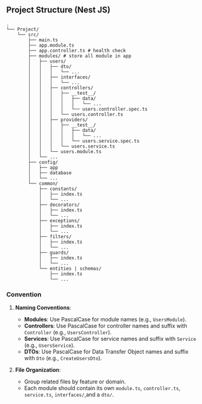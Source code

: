 ## Project Structure (Nest JS)

```plaintext
.
└── Project/
    └── src/
        ├── main.ts
        ├── app.module.ts
        ├── app.controller.ts # health check
        ├── modules/ # store all module in app
        │   ├── users/
        │   │   ├── dto/
        │   │   │   └── ...
        │   │   ├── interfaces/
        │   │   │   └── ...
        │   │   ├── controllers/
        │   │   │   ├── __test__/
        │   │   │   │   ├── data/
        │   │   │   │   │   └── ...
        │   │   │   │   └── users.controller.spec.ts
        │   │   │   └── users.controller.ts
        │   │   ├── providers/
        │   │   │   ├── __test__/
        │   │   │   │   ├── data/
        │   │   │   │   │   └── ...
        │   │   │   │   └── users.service.spec.ts
        │   │   │   └── users.service.ts
        │   │   └── users.module.ts
        │   └── ...
        ├── config/
        │   ├── app
        │   ├── database
        │   └── ...
        └── common/
            ├── constants/
            │   ├── index.ts
            │   └── ...
            ├── decorators/
            │   ├── index.ts
            │   └── ...
            ├── exceptions/
            │   ├── index.ts
            │   └── ...
            ├── filters/
            │   ├── index.ts
            │   └── ...
            ├── guards/
            │   ├── index.ts
            │   └── ...
            └── entities | schemas/
                ├── index.ts
                └── ...
```

### Convention
1. **Naming Conventions**:
   - **Modules**: Use PascalCase for module names (e.g., `UsersModule`).
   - **Controllers**: Use PascalCase for controller names and suffix with `Controller` (e.g., `UsersController`).
   - **Services**: Use PascalCase for service names and suffix with `Service` (e.g., `UsersService`).
   - **DTOs**: Use PascalCase for Data Transfer Object names and suffix with `Dto` (e.g., `CreateUsersDto`).

2. **File Organization**:
   - Group related files by feature or domain.
   - Each module should contain its own `module.ts`, `controller.ts`, `service.ts`, `interfaces/`,and a `dto/`.

